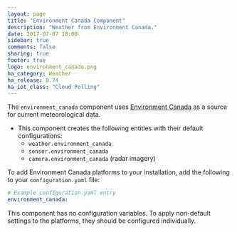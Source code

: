 ```yaml
---
layout: page
title: "Environment Canada Component"
description: "Weather from Environment Canada."
date: 2017-07-07 18:00
sidebar: true
comments: false
sharing: true
footer: true
logo: environment_canada.png
ha_category: Weather
ha_release: 0.74
ha_iot_class: "Cloud Polling"
---
```


The `environment_canada` component uses [Environment Canada](https://weather.gc.ca/mainmenu/weather_menu_e.html) as a source for current meteorological data.

- This component creates the following entities with their default configurations:
  - `weather.environment_canada`
  - `sensor.environment_canada`
  - `camera.environment_canada` (radar imagery)

To add Environment Canada platforms to your installation, add the following to your `configuration.yaml` file:

```yaml
# Example configuration.yaml entry
environment_canada:
```

This component has no configuration variables. To apply non-default settings to the platforms, they should be configured individually.
